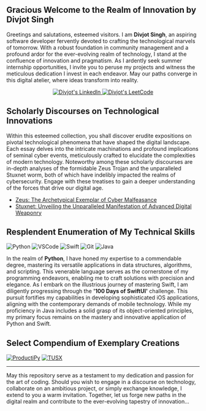 ## Gracious Welcome to the Realm of Innovation by Divjot Singh

Greetings and salutations, esteemed visitors. I am **Divjot Singh**, an aspiring software developer fervently devoted to crafting the technological marvels of tomorrow. With a robust foundation in community management and a profound ardor for the ever-evolving realm of technology, I stand at the confluence of innovation and pragmatism. As I ardently seek summer internship opportunities, I invite you to peruse my projects and witness the meticulous dedication I invest in each endeavor. May our paths converge in this digital atelier, where ideas transform into reality.

<p align="center">
<a href="https://www.linkedin.com/in/divjotsofficial" target="_blank">
  <img src="https://img.shields.io/badge/LinkedIn-0077B5?style=for-the-badge&logo=linkedin&logoColor=white" alt="Divjot's LinkedIn"/>
 </a>
 <a href="https://leetcode.com/u/Secretary34X/" target="_blank">
  <img src="https://img.shields.io/badge/LeetCode-ff9100?style=for-the-badge&logo=LeetCode&logoColor=white" alt="Divjot's LeetCode"/>
 </a></p>
 

## Scholarly Discourses on Technological Innovations

Within this esteemed collection, you shall discover erudite expositions on pivotal technological phenomena that have shaped the digital landscape. Each essay delves into the intricate machinations and profound implications of seminal cyber events, meticulously crafted to elucidate the complexities of modern technology. Noteworthy among these scholarly discourses are in-depth analyses of the formidable Zeus Trojan and the unparalleled Stuxnet worm, both of which have indelibly impacted the realms of cybersecurity. Engage with these treatises to gain a deeper understanding of the forces that drive our digital age.

- [Zeus: The Archetypical Exemplar of Cyber Malfeasance](https://www.linkedin.com/pulse/zeus-divjot-singh-kkxfc/)
- [Stuxnet: Unveiling the Unparalleled Manifestation of Advanced Digital Weaponry](https://www.linkedin.com/pulse/stuxnet-divjot-singh-1iupc/)

## Resplendent Enumeration of My Technical Skills

![Python](https://img.shields.io/badge/Python-a1e302?style=for-the-badge&labelColor=black&logo=python&logoColor=a1e302)
![VSCode](https://img.shields.io/badge/Visual_Studio-0078d7?style=for-the-badge&logo=visual%20studio&logoColor=white)
![Swift](https://img.shields.io/badge/Swift-a10402?style=for-the-badge&labelColor=black&logo=swift&logoColor=a10402)
![Git](https://img.shields.io/badge/Git-F05032?style=for-the-badge&logo=git&logoColor=white)
![Java](https://img.shields.io/badge/Java-832c02?style=for-the-badge&labelColor=black&logo=Java&logoColor=832c02)

In the realm of **Python**, I have honed my expertise to a commendable degree, mastering its versatile applications in data structures, algorithms, and scripting. This venerable language serves as the cornerstone of my programming endeavors, enabling me to craft solutions with precision and elegance. As I embark on the illustrious journey of mastering Swift, I am diligently progressing through the **'100 Days of SwiftUI'** challenge. This pursuit fortifies my capabilities in developing sophisticated iOS applications, aligning with the contemporary demands of mobile technology. While my proficiency in Java includes a solid grasp of its object-oriented principles, my primary focus remains on the mastery and innovative application of Python and Swift.

## Select Compendium of Exemplary Creations

[![ProductiPy](https://github-readme-stats.vercel.app/api/pin/?username=J0Y-B0Y&repo=ProductiPy&border_color=2550f5&bg_color=010023&title_color=C9D1D9&text_color=8B949E&icon_color=C9D1D9)](https://github.com/J0y-B0y/ProductiPy)
[![TUSX](https://github-readme-stats.vercel.app/api/pin/?username=J0Y-B0Y&repo=TUSX&border_color=2550f5&bg_color=010023&title_color=C9D1D9&text_color=8B949E&icon_color=C9D1D9)](https://github.com/J0y-B0y/TUSX)

----
May this repository serve as a testament to my dedication and passion for the art of coding. Should you wish to engage in a discourse on technology, collaborate on an ambitious project, or simply exchange knowledge, I extend to you a warm invitation. Together, let us forge new paths in the digital realm and contribute to the ever-evolving tapestry of innovation...

